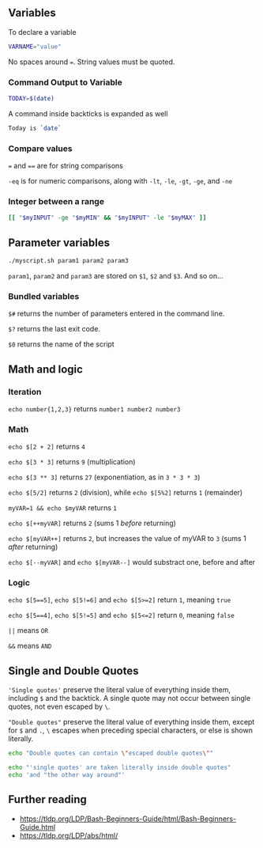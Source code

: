 ## Variables
To declare a variable
```bash
VARNAME="value"
```
No spaces around `=`. String values must be quoted.

### Command Output to Variable
```bash
TODAY=$(date)
```
A command inside backticks is expanded as well
```bash
Today is `date`
```
### Compare values
`=` and `==` are for string comparisons

`-eq` is for numeric comparisons, along with `-lt`, `-le`, `-gt`, `-ge`, and `-ne`

### Integer between a range
```bash
[[ "$myINPUT" -ge "$myMIN" && "$myINPUT" -le "$myMAX" ]]
```
## Parameter variables
```bash
./myscript.sh param1 param2 param3 
```
`param1`, `param2` and `param3` are stored on `$1`, `$2` and `$3`. And so on...  

### Bundled variables
`$#` returns the number of parameters entered in the command line.

`$?` returns the last exit code.

`$0` returns the name of the script

## Math and logic

### Iteration
`echo number{1,2,3}` returns `number1 number2 number3`
### Math
`echo $[2 + 2]` returns `4`

`echo $[3 * 3]` returns `9` (multiplication)

`echo $[3 ** 3]` returns `27` (exponentiation, as in `3 * 3 * 3`)

`echo $[5/2]` returns `2` (division), while `echo $[5%2]` returns `1` (remainder) 

`myVAR=1 && echo $myVAR` returns `1`

`echo $[++myVAR]` returns `2` (sums 1 *before* returning)

`echo $[myVAR++]` returns `2`, but increases the value of myVAR to `3` (sums 1 *after* returning)

`echo $[--myVAR]` and `echo $[myVAR--]` would substract one, before and after
### Logic
`echo $[5==5]`, `echo $[5!=6]` and `echo $[5>=2]` return `1`, meaning `true`

`echo $[5==4]`, `echo $[5!=5]` and `echo $[5<=2]` return `0`, meaning `false`

`||` means `OR`

`&&` means `AND`

## Single and Double Quotes
`'Single quotes'` preserve the literal value of everything inside them, including `$` and the backtick. A single quote may not occur between single quotes, not even escaped by `\`.

`"Double quotes"` preserve the literal value of everything inside them, except for `$` and `.`, `\` escapes when preceding special characters, or else is shown literally.
```bash
echo "Double quotes can contain \"escaped double quotes\""
```
```bash
echo "'single quotes' are taken literally inside double quotes"
echo 'and "the other way around"'
```
## Further reading
* https://tldp.org/LDP/Bash-Beginners-Guide/html/Bash-Beginners-Guide.html
* https://tldp.org/LDP/abs/html/
